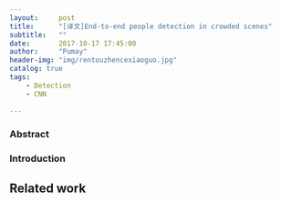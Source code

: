 ```yaml
---
layout:     post
title:      "[译文]End-to-end people detection in crowded scenes"
subtitle:   ""
date:       2017-10-17 17:45:00
author:     "Pumay"
header-img: "img/rentouzhencexiaoguo.jpg"
catalog: true
tags:
    - Detection
    - CNN
    
---
```



### Abstract
### Introduction
## Related work
